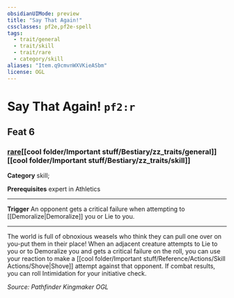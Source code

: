 ```yaml
---
obsidianUIMode: preview
title: "Say That Again!"
cssclasses: pf2e,pf2e-spell
tags:
  - trait/general
  - trait/skill
  - trait/rare
  - category/skill
aliases: "Item.q9cmvnWXVKieASbm"
license: OGL
---
```

# Say That Again! `pf2:r`
## Feat 6
### [rare](cool%20folder/Important%20stuff/Bestiary/zz_traits/rare.md "Rare Rarity Trait")[[cool folder/Important stuff/Bestiary/zz_traits/general]][[cool folder/Important stuff/Bestiary/zz_traits/skill]]

**Category** skill; 



**Prerequisites** expert in Athletics
* * *
**Trigger** An opponent gets a critical failure when attempting to [[Demoralize|Demoralize]] you or Lie to you.

* * *

The world is full of obnoxious weasels who think they can pull one over on you-put them in their place! When an adjacent creature attempts to Lie to you or to Demoralize you and gets a critical failure on the roll, you can use your reaction to make a [[cool folder/Important stuff/Reference/Actions/Skill Actions/Shove|Shove]] attempt against that opponent. If combat results, you can roll Intimidation for your initiative check.

*Source: Pathfinder Kingmaker*
*OGL*